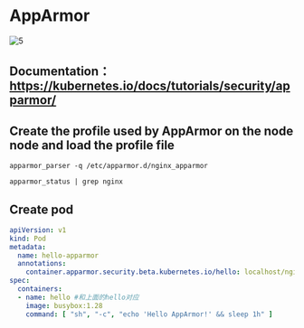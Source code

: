 # AppArmor

![5](../images/5.png)

## Documentation：https://kubernetes.io/docs/tutorials/security/apparmor/


## Create the profile used by AppArmor on the node node and load the profile file

```shell
apparmor_parser -q /etc/apparmor.d/nginx_apparmor

apparmor_status | grep nginx
```

## Create pod

```yaml
apiVersion: v1
kind: Pod
metadata:
  name: hello-apparmor
  annotations:
    container.apparmor.security.beta.kubernetes.io/hello: localhost/nginx_apparmor # The focus is on hello’s container and localhost/nginx_apparmor
spec:
  containers:
  - name: hello #和上面的hello对应
    image: busybox:1.28
    command: [ "sh", "-c", "echo 'Hello AppArmor!' && sleep 1h" ]
```
